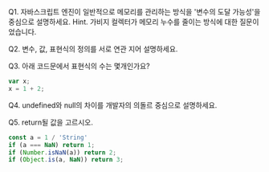 Q1. 자바스크립트 엔진이 일반적으로 메모리를 관리하는 방식을 '변수의 도달 가능성'을 중심으로 설명하세요. 
  Hint. 가비지 컬렉터가 메모리 누수를 줄이는 방식에 대한 질문이었습니다.

Q2. 변수, 값, 표현식의 정의를 서로 연관 지어 설명하세요.

Q3. 아래 코드문에서 표현식의 수는 몇개인가요? 
```jsx
var x;
x = 1 + 2;
```

Q4. undefined와 null의 차이를 개발자의 의돌르 중심으로 설명하세요.

Q5. return될 값을 고르시오.
```jsx
const a = 1 / 'String'
if (a === NaN) return 1;
if (Number.isNaN(a)) return 2;
if (Object.is(a, NaN)) return 3;
```
